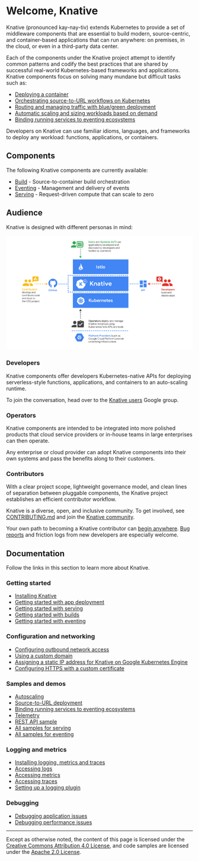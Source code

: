# Welcome, Knative

Knative (pronounced kay-nay-tiv) extends Kubernetes to provide a set of middleware 
components that are essential to build modern, source-centric, and container-based 
applications that can run anywhere: on premises, in the cloud, or even in a third-party 
data center. 

Each of the components under the Knative project attempt to identify common patterns and 
codify the best practices that are shared by successful real-world Kubernetes-based frameworks and 
applications. Knative components focus on solving many mundane but difficult tasks such as:

* [Deploying a container](./install/getting-started-knative-app.md)
* [Orchestrating source-to-URL workflows on Kubernetes](./serving/samples/source-to-url-go/)
* [Routing and managing traffic with blue/green deployment](./serving/samples/blue-green-deployment.md)
* [Automatic scaling and sizing workloads based on demand](./serving/samples/autoscale-go)
* [Binding running services to eventing ecosystems](./eventing/samples/event-flow/README.md)

Developers on Knative can use familiar idioms, languages, and frameworks to deploy any workload: 
functions, applications, or containers.

## Components

The following Knative components are currently available:

* [Build](https://github.com/knative/build) - Source-to-container build orchestration
* [Eventing](https://github.com/knative/eventing) - Management and delivery of events
* [Serving](https://github.com/knative/serving) - Request-driven compute that can scale to zero

## Audience

Knative is designed with different personas in mind:

![Diagram that displays different Audiences for Knative](./images/knative-audience.png)

### Developers

Knative components offer developers Kubernetes-native APIs for deploying
serverless-style functions, applications, and containers to an auto-scaling
runtime.

To join the conversation, head over to the
[Knative users](https://groups.google.com/d/forum/knative-users) Google group.

### Operators

Knative components are intended to be integrated into more polished
products that cloud service providers or in-house teams in large
enterprises can then operate.

Any enterprise or cloud provider can adopt Knative components into
their own systems and pass the benefits along to their customers.

### Contributors

With a clear project scope, lightweight governance model, and clean
lines of separation between pluggable components, the Knative project
establishes an efficient contributor workflow.

Knative is a diverse, open, and inclusive community. To get involved, see
[CONTRIBUTING.md](./community/CONTRIBUTING.md)
and join the [Knative community](./community/README.md).

Your own path to becoming a Knative contributor can
[begin anywhere](https://github.com/knative/serving/issues?q=is%3Aopen+is%3Aissue+label%3A%22good+first+issue%22).
[Bug reports](https://github.com/knative/serving/issues/new) and
friction logs from new developers are especially welcome.

## Documentation

Follow the links in this section to learn more about Knative.

### Getting started

* [Installing Knative](./install/README.md)
* [Getting started with app deployment](./install/getting-started-knative-app.md)
* [Getting started with serving](./serving)
* [Getting started with builds](./build)
* [Getting started with eventing](./eventing)

### Configuration and networking

* [Configuring outbound network access](./serving/outbound-network-access.md)
* [Using a custom domain](./serving/using-a-custom-domain.md)
* [Assigning a static IP address for Knative on Google Kubernetes Engine](./serving/gke-assigning-static-ip-address.md)
* [Configuring HTTPS with a custom certificate](./serving/using-an-ssl-cert.md)

### Samples and demos

* [Autoscaling](./serving/samples/autoscale-go/README.md)
* [Source-to-URL deployment](./serving/samples/source-to-url-go/README.md)
* [Binding running services to eventing ecosystems](./eventing/samples/event-flow/README.md)
* [Telemetry](./serving/samples/telemetry-go/README.md)
* [REST API sample](./serving/samples/rest-api-go/README.md)
* [All samples for serving](./serving/samples/)
* [All samples for eventing](./eventing/samples/)

### Logging and metrics 

* [Installing logging, metrics and traces](./serving/installing-logging-metrics-traces.md)
* [Accessing logs](./serving/accessing-logs.md)
* [Accessing metrics](./serving/accessing-metrics.md)
* [Accessing traces](./serving/accessing-traces.md)
* [Setting up a logging plugin](./serving/setting-up-a-logging-plugin.md)

### Debugging

* [Debugging application issues](./serving/debugging-application-issues.md)
* [Debugging performance issues](./serving/debugging-performance-issues.md)

---

Except as otherwise noted, the content of this page is licensed under the
[Creative Commons Attribution 4.0 License](https://creativecommons.org/licenses/by/4.0/),
and code samples are licensed under the
[Apache 2.0 License](https://www.apache.org/licenses/LICENSE-2.0).
